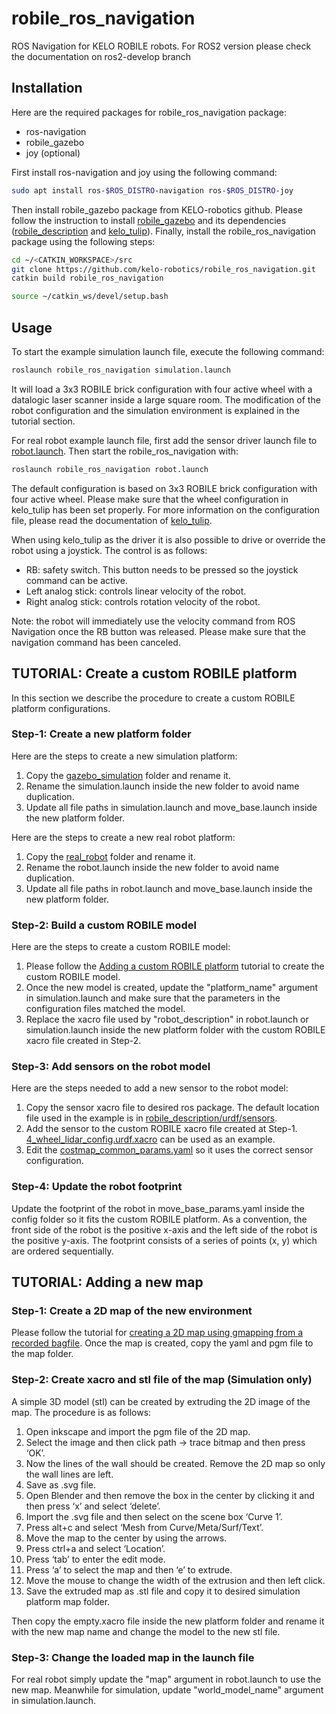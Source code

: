 # robile_ros_navigation

ROS Navigation for KELO ROBILE robots. For ROS2 version please check the documentation on ros2-develop branch

## Installation
Here are the required packages for robile_ros_navigation package:
- ros-navigation
- robile_gazebo
- joy (optional)

First install ros-navigation and joy using the following command:

~~~ sh
sudo apt install ros-$ROS_DISTRO-navigation ros-$ROS_DISTRO-joy
~~~

Then install robile_gazebo package from KELO-robotics github.
Please follow the instruction to install [robile_gazebo](https://github.com/kelo-robotics/robile_gazebo.git) and its dependencies
([robile_description](https://github.com/kelo-robotics/robile_description.git) and [kelo_tulip](https://github.com/kelo-robotics/kelo_tulip.git)).
Finally, install the robile_ros_navigation package using the following steps:

~~~ sh
cd ~/<CATKIN_WORKSPACE>/src
git clone https://github.com/kelo-robotics/robile_ros_navigation.git
catkin build robile_ros_navigation

source ~/catkin_ws/devel/setup.bash
~~~

## Usage

To start the example simulation launch file, execute the following command:

~~~ sh
roslaunch robile_ros_navigation simulation.launch
~~~

It will load a 3x3 ROBILE brick configuration with four active wheel with a datalogic laser scanner inside a large square room.
The modification of the robot configuration and the simulation environment is explained in the tutorial section.


For real robot example launch file, first add the sensor driver launch file to [robot.launch](examples/real_robot/launch/robot.launch?plain=1#L7).
Then start the robile_ros_navigation with:

~~~ sh
roslaunch robile_ros_navigation robot.launch
~~~

The default configuration is based on 3x3 ROBILE brick configuration with four active wheel.
Please make sure that the wheel configuration in kelo_tulip has been set properly.
For more information on the configuration file, please read the documentation of [kelo_tulip](https://github.com/kelo-robotics/kelo_tulip).

When using kelo_tulip as the driver it is also possible to drive or override the robot using a joystick.
The control is as follows:
- RB: safety switch. This button needs to be pressed so the joystick command can be active.
- Left analog stick: controls linear velocity of the robot.
- Right analog stick: controls rotation velocity of the robot.

Note: the robot will immediately use the velocity command from ROS Navigation once the RB button was released.
Please make sure that the navigation command has been canceled.

## TUTORIAL: Create a custom ROBILE platform

In this section we describe the procedure to create a custom ROBILE platform configurations.

### Step-1: Create a new platform folder

Here are the steps to create a new simulation platform:
1. Copy the [gazebo_simulation](examples/gazebo_simulation) folder and rename it.
2. Rename the simulation.launch inside the new folder to avoid name duplication.
3. Update all file paths in simulation.launch and move_base.launch inside the new platform folder.

Here are the steps to create a new real robot platform:
1. Copy the [real_robot](examples/real_robot) folder and rename it.
2. Rename the robot.launch inside the new folder to avoid name duplication.
3. Update all file paths in robot.launch and move_base.launch inside the new platform folder.

### Step-2: Build a custom ROBILE model

Here are the steps to create a custom ROBILE model:
1. Please follow the [Adding a custom ROBILE platform](https://github.com/kelo-robotics/robile_gazebo) tutorial to create the custom ROBILE model.
2. Once the new model is created, update the "platform_name" argument in simulation.launch and make sure that the parameters in the configuration files matched the model.
3. Replace the xacro file used by "robot_description" in robot.launch or simulation.launch inside the new platform folder with the custom ROBILE xacro file created in Step-2.

### Step-3: Add sensors on the robot model

Here are the steps needed to add a new sensor to the robot model:
1. Copy the sensor xacro file to desired ros package. The default location file used in the example is in [robile_description/urdf/sensors](https://github.com/kelo-robotics/robile_description.git/urdf/sensors).
2. Add the sensor to the custom ROBILE xacro file created at Step-1. [4_wheel_lidar_config.urdf.xacro](https://github.com/kelo-robotics/robile_description.git/robots/4_wheel_lidar_config.urdf.xacro) can be used as an example.
3. Edit the [costmap_common_params.yaml](config/costmap_common_params.yaml) so it uses the correct sensor configuration.

### Step-4: Update the robot footprint

Update the footprint of the robot in move_base_params.yaml inside the config folder so it fits the custom ROBILE platform.
As a convention, the front side of the robot is the positive x-axis and the left side of the robot is the positive y-axis.
The footprint consists of a series of points (x, y) which are ordered sequentially.

## TUTORIAL: Adding a new map

### Step-1: Create a 2D map of the new environment

Please follow the tutorial for [creating a 2D map using gmapping from a recorded bagfile](http://wiki.ros.org/slam_gmapping/Tutorials/MappingFromLoggedData).
Once the map is created, copy the yaml and pgm file to the map folder.

### Step-2: Create xacro and stl file of the map (Simulation only)

A simple 3D model (stl) can be created by extruding the 2D image of the map. The procedure is as follows:
1. Open inkscape and import the pgm file of the 2D map.
2. Select the image and then click path -> trace bitmap and then press ‘OK’.
3. Now the lines of the wall should be created. Remove the 2D map so only the wall lines are left.
4. Save as .svg file.
5. Open Blender and then remove the box in the center by clicking it and then press ‘x’ and select ‘delete’.
6. Import the .svg file and then select on the scene box ‘Curve 1’.
7. Press alt+c and select ‘Mesh from Curve/Meta/Surf/Text’.
8. Move the map to the center by using the arrows.
9. Press ctrl+a and select ‘Location’.
10. Press ‘tab’ to enter the edit mode.
11. Press ‘a’ to select the map and then ‘e’ to extrude.
12. Move the mouse to change the width of the extrusion and then left click.
13. Save the extruded map as .stl file and copy it to desired simulation platform map folder.

Then copy the empty.xacro file inside the new platform folder and rename it with the new map name and change the model to the new stl file.

### Step-3: Change the loaded map in the launch file

For real robot simply update the "map" argument in robot.launch to use the new map.
Meanwhile for simulation, update "world_model_name" argument in simulation.launch.



